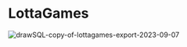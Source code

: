 # LottaGames



![drawSQL-copy-of-lottagames-export-2023-09-07](https://github.com/Santi-3rd/LottaGames/assets/115905549/8284a03d-d947-4681-b7a0-f598724f0e75)
